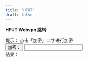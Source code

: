 ```yaml
---
title: "HFUT"
draft: false
---
```


**HFUT Webvpn 跳转**

<span>提示：</span> <span id="tips">点击「加密」二字进行加密</span>
<br/>
<button onClick="go()">加密：</button> <input id="url"/>
<br/>
<span>结果：</span> <a id="aHref"></a>

<script src="./jquery.min.js"></script>
<script src="./aes-js.js"></script>
<script src="./portal.js"></script>
<script>
var wrdvpnKey = 'wrdvpnisthebest!'
var wrdvpnIV = 'wrdvpnisthebest!'
var go = function () {
    url = $("#url").val();
    var protocol = parseProtocol(url);
    if (protocol == "") {
        protocol = "http";
    } else {
        url = url.replace(protocol + "://", "")
    }
    if (url == "") {
        $("#tips").text("请输入你所需要访问的地址！")
        return
    }
    var host = parseHost(url);
    if (host == "") {
        protocol = "https"
        url = "https://qw.duxiu.com/getPage?sw=" + $("#url").val().trim();
        $("#tips").text("将会跳转至读秀搜索此内容")
    }
    url = encrypUrl(protocol, url)
    $("#aHref").attr("href", "https://webvpn.hfut.edu.cn" + url);
    $("#aHref").text("https://webvpn.hfut.edu.cn" + url);
}
</script>
